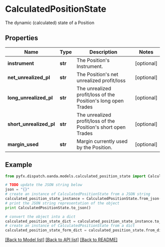 # CalculatedPositionState

The dynamic (calculated) state of a Position

## Properties
Name | Type | Description | Notes
------------ | ------------- | ------------- | -------------
**instrument** | **str** | The Position&#39;s Instrument. | [optional] 
**net_unrealized_pl** | **str** | The Position&#39;s net unrealized profit/loss | [optional] 
**long_unrealized_pl** | **str** | The unrealized profit/loss of the Position&#39;s long open Trades | [optional] 
**short_unrealized_pl** | **str** | The unrealized profit/loss of the Position&#39;s short open Trades | [optional] 
**margin_used** | **str** | Margin currently used by the Position. | [optional] 

## Example

```python
from pyfx.dispatch.oanda.models.calculated_position_state import CalculatedPositionState

# TODO update the JSON string below
json = "{}"
# create an instance of CalculatedPositionState from a JSON string
calculated_position_state_instance = CalculatedPositionState.from_json(json)
# print the JSON string representation of the object
print CalculatedPositionState.to_json()

# convert the object into a dict
calculated_position_state_dict = calculated_position_state_instance.to_dict()
# create an instance of CalculatedPositionState from a dict
calculated_position_state_form_dict = calculated_position_state.from_dict(calculated_position_state_dict)
```
[[Back to Model list]](../README.md#documentation-for-models) [[Back to API list]](../README.md#documentation-for-api-endpoints) [[Back to README]](../README.md)


